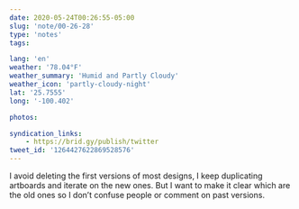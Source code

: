 ```yaml
---
date: 2020-05-24T00:26:55-05:00
slug: 'note/00-26-28'
type: 'notes'
tags:

lang: 'en'
weather: '78.04°F'
weather_summary: 'Humid and Partly Cloudy'
weather_icon: 'partly-cloudy-night'
lat: '25.7555'
long: '-100.402'

photos:

syndication_links:
    - https://brid.gy/publish/twitter
tweet_id: '1264427622869528576'
---
```

I avoid deleting the first versions of most designs, I keep duplicating artboards and iterate on the new ones. But I want to make it clear which are the old ones so I don’t confuse people or comment on past versions. 